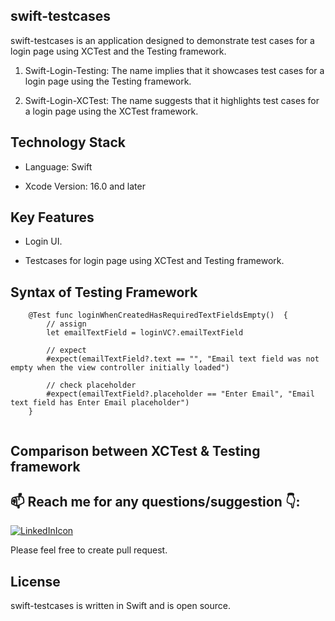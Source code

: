 ## swift-testcases
swift-testcases is an application designed to demonstrate test cases for a login page using XCTest and the Testing framework.

1. Swift-Login-Testing: The name implies that it showcases test cases for a login page using the Testing framework. 

2. Swift-Login-XCTest: The name suggests that it highlights test cases for a login page using the XCTest framework.

## Technology Stack
- Language: Swift

- Xcode Version: 16.0 and later

## Key Features
- Login UI.

- Testcases for login page using XCTest and Testing framework.

## Syntax of Testing Framework
```
    @Test func loginWhenCreatedHasRequiredTextFieldsEmpty()  {
        // assign
        let emailTextField = loginVC?.emailTextField

        // expect
        #expect(emailTextField?.text == "", "Email text field was not empty when the view controller initially loaded")
        
        // check placeholder
        #expect(emailTextField?.placeholder == "Enter Email", "Email text field has Enter Email placeholder")
    }
    
```

## Comparison between XCTest & Testing framework




## 📫 Reach me for any questions/suggestion :point_down::
[![LinkedInIcon](https://user-images.githubusercontent.com/56787966/180372874-fd85a898-5750-4b51-a39d-bf552e321eb4.png)](https://www.linkedin.com/in/saumil-shah-b954b9101/)

Please feel free to create pull request.

## License

swift-testcases is written in Swift and is open source.
